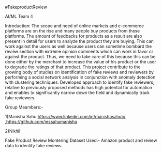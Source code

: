 #FakeproductReview

AI/ML Team 4

Introduction:
The scope and need of online markets and e-commerce platforms are on the rise and many people buy products from these platforms. The amount of feedbacks for products as a result are also present in detail for users to analyze the product they are buying. This can work against the users as well because users can sometime bombard the review section with extreme opinion comments which can work in favor or against the product. Thus, we need to take care of this because this can be done either by the merchant to increase the value of his product or the user to degrade the ratings of that product.
This project contribute to the growing body of studies on identification of fake reviews and reviewers by performing a social network analysis in conjunction with anomaly detection with clustering techniques. Developed approach to identify fake reviewers, relative to previously proposed methods has high potential for automation and enables to significantly narrow down the field and dynamically track fake reviewers.

Group Meambers:-

1)Manisha Sahu https://www.linkedin.com/in/manishasahu5/ ,https://github.com/mssahumanisha

2)Nikhil


Fake Product Review Montering
Dataset Used:- Amazon product and review data to identify fake reviews




